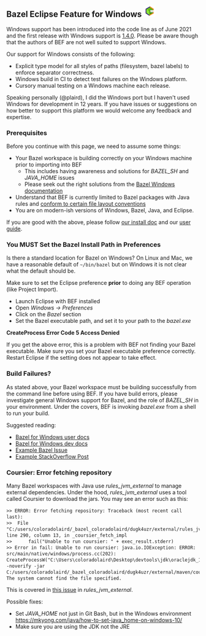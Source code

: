 ## Bazel Eclipse Feature for Windows ![BEF Logo](../logos/bef_logo_small.png)

Windows support has been introduced into the code line as of June 2021 and the
  first release with Windows support is [1.4.0](https://github.com/salesforce/bazel-eclipse/releases).
Please be aware though that the authors of BEF are not well suited to support Windows.

Our support for Windows consists of the following:
- Explicit type model for all styles of paths (filesystem, bazel labels) to enforce separator correctness.
- Windows build in CI to detect test failures on the Windows platform.
- Cursory manual testing on a Windows machine each release.

Speaking personally (@plaird), I did the Windows port but I haven't used Windows
  for development in 12 years.
If you have issues or suggestions on how better to support this platform we would
  welcome any feedback and expertise.

### Prerequisites

Before you continue with this page, we need to assume some things:

- Your Bazel workspace is building correctly on your Windows machine prior to importing into BEF
  - This includes having awareness and solutions for *BAZEL_SH* and *JAVA_HOME* issues
  - Please seek out the right solutions from the [Bazel Windows documentation](https://docs.bazel.build/versions/main/windows.html)
- Understand that BEF is currently limited to Bazel packages with Java rules and [conform to certain file layout conventions](conforming_java_packages.md)
- You are on modern-ish versions of Windows, Bazel, Java, and Eclipse.

If you are good with the above, please follow [our install doc](install.md)
  and our [user guide](using_the_feature.md).

### You MUST Set the Bazel Install Path in Preferences

Is there a standard location for Bazel on Windows?
On Linux and Mac, we have a reasonable default of ```~/bin/bazel``` but on Windows
  it is not clear what the default should be.

Make sure to set the Eclipse preference **prior** to doing any BEF operation (like Project Import).
- Launch Eclipse with BEF installed
- Open _Windows -> Preferences_
- Click on the _Bazel_ section
- Set the Bazel executable path, and set it to your path to the *bazel.exe*

**CreateProcess Error Code 5 Access Denied**

If you get the above error, this is a problem with BEF not finding your Bazel executable.
Make sure you set your Bazel executable preference correctly.
Restart Eclipse if the setting does not appear to take effect.

### Build Failures?

As stated above, your Bazel workspace must be building successfully from the command line before using BEF.
If you have build errors, please investigate general Windows support for Bazel,
  and the role of *BAZEL_SH* in your environment.
Under the covers, BEF is invoking *bazel.exe* from a shell to run your build.

Suggested reading:
- [Bazel for Windows user docs](https://docs.bazel.build/versions/main/windows.html)
- [Bazel for Windows dev docs](https://docs.google.com/document/d/17YIqUdffxpwcKP-0whHM6TFELN8VohTpjiiEIbbRfts)
- [Example Bazel Issue](https://github.com/bazelbuild/bazel/issues/6474)
- [Example StackOverflow Post](https://stackoverflow.com/questions/46181672/windows-10-bazel-sh-configuration)

### Coursier: Error fetching repository

Many Bazel workspaces with Java use *rules_jvm_external* to manage external dependencies.
Under the hood, *rules_jvm_external* uses a tool called Coursier to download the jars.
You may see an error such as this:

```
>> ERROR: Error fetching repository: Traceback (most recent call last):
>> 	File "C:/users/coloradolaird/_bazel_coloradolaird/dugk4uzr/external/rules_jvm_external/coursier.bzl", line 290, column 13, in _coursier_fetch_impl
>> 		fail("Unable to run coursier: " + exec_result.stderr)
>> Error in fail: Unable to run coursier: java.io.IOException: ERROR: src/main/native/windows/process.cc(202): CreateProcessW("C:\Users\coloradolaird\Desktop\devtools\jdk\oraclejdk_11_0_11\bin\java" -noverify -jar C:/users/coloradolaird/_bazel_coloradolaird/dugk4uzr/external/maven/coursier): The system cannot find the file specified.
```

This is covered in [this issue](https://github.com/bazelbuild/rules_jvm_external/issues/464) in *rules_jvm_external*.

Possible fixes:
- Set *JAVA_HOME* not just in Git Bash, but in the Windows environment https://mkyong.com/java/how-to-set-java_home-on-windows-10/
- Make sure you are using the JDK not the JRE
